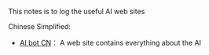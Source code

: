 
This notes is to log the useful AI web sites

Chinese Simplified:
- [AI bot CN](https://ai-bot.cn/)： A web site contains everything about the AI
